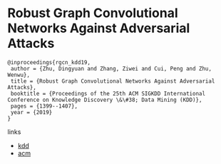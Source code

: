 # Robust Graph Convolutional Networks Against Adversarial Attacks

```
@inproceedings{rgcn_kdd19,
 author = {Zhu, Dingyuan and Zhang, Ziwei and Cui, Peng and Zhu, Wenwu},
 title = {Robust Graph Convolutional Networks Against Adversarial Attacks},
 booktitle = {Proceedings of the 25th ACM SIGKDD International Conference on Knowledge Discovery \&\#38; Data Mining (KDD)},
 pages = {1399--1407},
 year = {2019}
}
```

links
- [kdd](https://www.kdd.org/kdd2019/accepted-papers/view/robust-graph-convolutional-networks-against-adversarial-attacks)
- [acm](https://dl.acm.org/citation.cfm?id=3292500.3330851)

